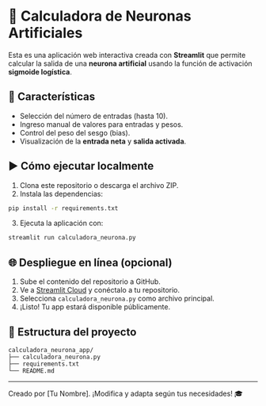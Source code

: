 # 🧠 Calculadora de Neuronas Artificiales

Esta es una aplicación web interactiva creada con **Streamlit** que permite calcular la salida de una **neurona artificial** usando la función de activación **sigmoide logística**.

## 🚀 Características

- Selección del número de entradas (hasta 10).
- Ingreso manual de valores para entradas y pesos.
- Control del peso del sesgo (bias).
- Visualización de la **entrada neta** y **salida activada**.

## ▶ Cómo ejecutar localmente

1. Clona este repositorio o descarga el archivo ZIP.
2. Instala las dependencias:
```bash
pip install -r requirements.txt
```
3. Ejecuta la aplicación con:
```bash
streamlit run calculadora_neurona.py
```

## 🌐 Despliegue en línea (opcional)

1. Sube el contenido del repositorio a GitHub.
2. Ve a [Streamlit Cloud](https://streamlit.io/cloud) y conéctalo a tu repositorio.
3. Selecciona `calculadora_neurona.py` como archivo principal.
4. ¡Listo! Tu app estará disponible públicamente.

## 📁 Estructura del proyecto

```
calculadora_neurona_app/
├── calculadora_neurona.py
├── requirements.txt
└── README.md
```

---

Creado por [Tu Nombre]. ¡Modifica y adapta según tus necesidades! 🎓
